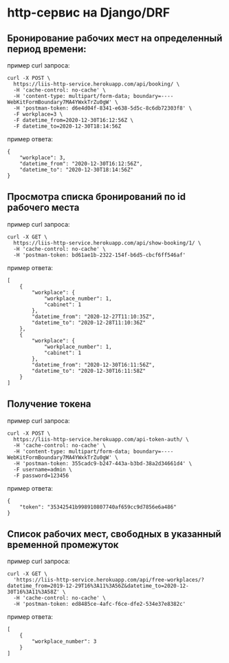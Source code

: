 # http-сервис на Django/DRF
## Бронирование рабочих мест на определенный период времени:
пример curl запроса:
```
curl -X POST \
  https://liis-http-service.herokuapp.com/api/booking/ \
  -H 'cache-control: no-cache' \
  -H 'content-type: multipart/form-data; boundary=----WebKitFormBoundary7MA4YWxkTrZu0gW' \
  -H 'postman-token: d6e4d04f-8341-e638-5d5c-8c6db72303f8' \
  -F workplace=3 \
  -F datetime_from=2020-12-30T16:12:56Z \
  -F datetime_to=2020-12-30T18:14:56Z
```
пример ответа:
```
{
    "workplace": 3,
    "datetime_from": "2020-12-30T16:12:56Z",
    "datetime_to": "2020-12-30T18:14:56Z"
}
```
##  Просмотра списка бронирований по id рабочего места
пример curl запроса:

```
curl -X GET \
  https://liis-http-service.herokuapp.com/api/show-booking/1/ \
  -H 'cache-control: no-cache' \
  -H 'postman-token: bd61ae1b-2322-154f-b6d5-cbcf6ff546af'
```
пример ответа:
```
[
    {
        "workplace": {
            "workplace_number": 1,
            "cabinet": 1
        },
        "datetime_from": "2020-12-27T11:10:35Z",
        "datetime_to": "2020-12-28T11:10:36Z"
    },
    {
        "workplace": {
            "workplace_number": 1,
            "cabinet": 1
        },
        "datetime_from": "2020-12-30T16:11:56Z",
        "datetime_to": "2020-12-30T16:11:58Z"
    }
]
```
## Получение токена
пример curl запроса:
```
curl -X POST \
  https://liis-http-service.herokuapp.com/api-token-auth/ \
  -H 'cache-control: no-cache' \
  -H 'content-type: multipart/form-data; boundary=----WebKitFormBoundary7MA4YWxkTrZu0gW' \
  -H 'postman-token: 355cadc9-b247-443a-b3bd-38a2d34661d4' \
  -F username=admin \
  -F password=123456
```
пример ответа:
```
{
    "token": "35342541b998910807740af659cc9d7856e6a486"
}
```
## Список рабочих мест, свободных в указанный временной промежуток
пример curl запроса:
```
curl -X GET \
  'https://liis-http-service.herokuapp.com/api/free-workplaces/?datetime_from=2019-12-29T16%3A11%3A56Z&datetime_to=2020-12-30T16%3A11%3A58Z' \
  -H 'cache-control: no-cache' \
  -H 'postman-token: ed8485ce-4afc-f6ce-dfe2-534e37e8382c'
```
пример ответа:
```
[
    {
        "workplace_number": 3
    }
]
```


